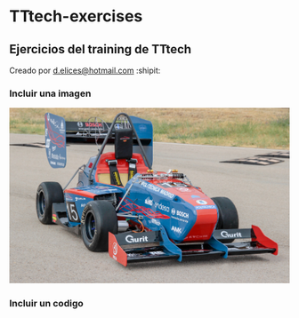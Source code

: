 # TTtech-exercises
## Ejercicios del training de TTtech

Creado por d.elices@hotmail.com :shipit:

### Incluir una imagen
![UPM03](UPM03E.jpg)

### Incluir un codigo